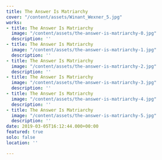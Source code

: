 ```yaml
---
title: The Answer Is Matriarchy
cover: "/content/assets/Winant_Wexner_5.jpg"
works:
- title: The Answer Is Matriarchy
  image: "/content/assets/the-answer-is-matriarchy-0.jpg"
  description: ''
- title: The Answer Is Matriarchy
  image: "/content/assets/the-answer-is-matriarchy-1.jpg"
  description: ''
- title: The Answer Is Matriarchy
  image: "/content/assets/the-answer-is-matriarchy-2.jpg"
  description: ''
- title: The Answer Is Matriarchy
  image: "/content/assets/the-answer-is-matriarchy-3.jpg"
  description: ''
- title: The Answer Is Matriarchy
  image: "/content/assets/the-answer-is-matriarchy-4.jpg"
  description: ''
- title: The Answer Is Matriarchy
  image: "/content/assets/the-answer-is-matriarchy-5.jpg"
  description: ''
date: 2019-03-05T16:12:44.000+00:00
featured: true
solo: false
location: ''

---
```

